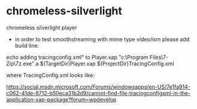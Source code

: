 chromeless-silverlight
======================

chromeless silverlight player

- in order to test smoothstreaming with mime type video/ism please add build line:

echo adding tracingconfig.xml" to Player.xap
"c:\Program Files\7-Zip\7z.exe" a $(TargetDir)Player.xap $(ProjectDir)TracingConfig.xml

where TracingConfig.xml looks like:

<?xml version="1.0" encoding="utf-8" ?>
<TracingConfiguration
          enabled="true"
          includeClassName="true"
          includeDate="false"
          includeMethodName="true"
          includeThreadId="true"
          includeTime="true"
          includeTraceLevel="false"
          includeMediaElementId="false">
  <TraceAreas baseSet="all">
    <!--<remove area="HttpWebRequest" />
    <remove area="HttpWebResponse" />-->
    <!--<remove area="Test" />-->
    <remove area="MediaSampleTrickPlay"></remove>
  </TraceAreas>
  <TraceDestinations>
    <add destination="Debug" />
 <add destination="Console" />
  </TraceDestinations>
  <TraceLevels baseSet="all">
    <remove level="Verbose" />
    <remove level="FunctionEntry" />
    <remove level="FunctionExit" />
  </TraceLevels>
</TracingConfiguration>


https://social.msdn.microsoft.com/Forums/windowsapps/en-US/7e1fa914-c062-41de-8712-b50eca31b2d9/cannot-find-file-tracingconfigxml-in-the-application-xap-package?forum=wpdevelop
